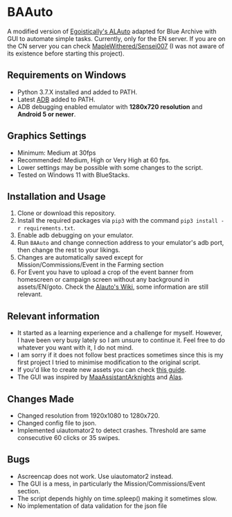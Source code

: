 # BAAuto
A modified version of [Egoistically's ALAuto](https://github.com/Egoistically/ALAuto) adapted for Blue Archive with GUI to automate simple tasks. Currently, only for the EN server.
If you are on the CN server you can check [MapleWithered/Sensei007](https://github.com/MapleWithered/Sensei007) (I was not aware of its existence before starting this project).

## Requirements on Windows
* Python 3.7.X installed and added to PATH.
* Latest [ADB](https://developer.android.com/studio/releases/platform-tools) added to PATH.
* ADB debugging enabled emulator with **1280x720 resolution** and **Android 5 or newer**.
## Graphics Settings
* Minimum: Medium at 30fps
* Recommended: Medium, High or Very High at 60 fps. 
* Lower settings may be possible with some changes to the script.
* Tested on Windows 11 with BlueStacks.

## Installation and Usage
1. Clone or download this repository.
2. Install the required packages via `pip3` with the command `pip3 install -r requirements.txt`.
3. Enable adb debugging on your emulator.
4. Run `BAAuto` and change connection address to your emulator's adb port, then change the rest to your likings. 
5. Changes are automatically saved except for Mission/Commissions/Event in the Farming section
6. For Event you have to upload a crop of the event banner from homescreen or campaign screen without any background in assets/EN/goto.
Check the [Alauto's Wiki](https://github.com/Egoistically/ALAuto/wiki/Config.ini-and-Modules-explanation), some information are still relevant.

## Relevant information
* It started as a learning experience and a challenge for myself. However, I have been very busy lately so I am unsure to continue it. 
Feel free to do whatever you want with it, I do not mind.
* I am sorry if it does not follow best practices sometimes since this is my first project I tried to minimise modification to the original script. 
* If you'd like to create new assets you can check [this guide](https://github.com/Egoistically/ALAuto/wiki/Creating-new-assets-for-bot).
* The GUI was inspired by [MaaAssistantArknights](https://github.com/MaaAssistantArknights/MaaAssistantArknights) and [Alas](https://github.com/LmeSzinc/AzurLaneAutoScript).

## Changes Made
* Changed resolution from 1920x1080 to 1280x720. 
* Changed config file to json.
* Implemented uiautomator2 to detect crashes. Threshold are same consecutive 60 clicks or 35 swipes.

## Bugs
* Ascreencap does not work. Use uiautomator2 instead.
* The GUI is a mess, in particularly the Mission/Commissions/Event section.
* The script depends highly on time.spleep() making it sometimes slow.
* No implementation of data validation for the json file
